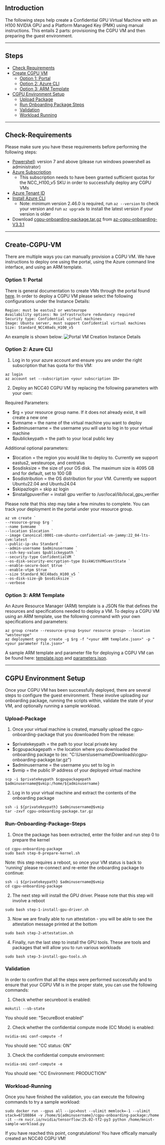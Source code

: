## Introduction

The following steps help create a Confidential GPU Virtual Machine with an H100 NVIDIA GPU and a Platform Managed Key (PMK) using manual instructions. This entails 2 parts: provisioning the CGPU VM and then preparing the guest environment.

-----------------------------------------------

## Steps

- [Check Requirements](#Check-Requirements)
- [Create CGPU VM](#Create-CGPU-VM)
  - [Option 1: Portal](#option-1-portal)
  - [Option 2: Azure CLI](#option-2-Azure-CLI)
  - [Option 3: ARM Template](#option-3-ARM-Template)
- [CGPU Environment Setup](#CGPU-Environment-Setup)
  - [Upload Package](#Upload-Package)
  - [Run Onboarding Package Steps](#Run-Onboarding-Package-Steps)
  - [Validation](#Validation)
  - [Workload Running](#Workload-Running)

-------------------------------------------

## Check-Requirements

Please make sure you have these requirements before performing the following steps: 
- [Powershell](https://learn.microsoft.com/en-us/powershell/scripting/install/installing-powershell-on-windows?view=powershell-7.4#msi): version 7 and above (please run windows powershell as administrator)
- [Azure Subscription](https://docs.microsoft.com/en-us/azure/cost-management-billing/manage/create-subscription)
  - This subscription needs to have been granted sufficient quotas for the NCC_H100_v5 SKU in order to successfully deploy any CGPU VMs
- [Azure Tenant ID](https://learn.microsoft.com/en-us/azure/active-directory/fundamentals/active-directory-how-to-find-tenant#find-tenant-id-with-powershell)
- [Install Azure CLI](https://docs.microsoft.com/en-us/cli/azure/install-azure-cli)
  - Note: minimum version 2.46.0 is required, run `az --version` to check your version and run `az upgrade` to install the latest version if your version is older
- Download [cgpu-onboarding-package.tar.gz](https://github.com/Azure/az-cgpu-onboarding/releases/download/V3.3.1/cgpu-onboarding-package.tar.gz) from [az-cgpu-onboarding-V3.3.1](https://github.com/Azure/az-cgpu-onboarding/releases/tag/V3.3.1)

-------------------------------------------

## Create-CGPU-VM
There are multiple ways you can manually provision a CGPU VM. We have instructions to deploy one using the portal, using the Azure command line interface, and using an ARM template.

### Option 1: Portal
There is general documentation to create VMs through the portal found [here](https://learn.microsoft.com/en-us/azure/virtual-machines/windows/quick-create-portal). In order to deploy a CGPU VM please select the following configurations under the Instance Details:
```
Region: must be eastus2 or westeurope
Availability options: No infrastructure redundancy required
Security type: Confidential virtual machines
Image: Ubuntu server, must support Confidential virtual machines
Size: Standard_NCC40ads_H100_v5
```

An example is shown below: ![Portal VM Creation Instance Details](../images/vm_creation.png)

### Option 2: Azure CLI

1. Log in to your azure account and ensure you are under the right subscription that has quota for this VM:
```
az login
az account set --subscription <your subscription ID>
```

2. Deploy an NCC40 CGPU VM by replacing the following parameters with your own:

Required Parameters:
- $rg = your resource group name. If it does not already exist, it will create a new one
- $vmname = the name of the virtual machine you want to deploy
- $adminusername = the username you will use to log in to your virtual machine
- $publickeypath = the path to your local public key 

Additional optional parameters:
- $location = the region you would like to deploy to. Currently we support eastus2, westeurope, and centralus
- $osdisksize = the size of your OS disk. The maximum size is 4095 GB and for default, set to 100 GB
- $osdistribution = the OS distribution for your VM. Currently we support Ubuntu22.04 and Ubuntu24.04
- $skipazlogin = skip az login
- $installgpuverifier = install gpu verifier to /usr/local/lib/local_gpu_verifier

Please note that this step may take a few minutes to complete. You can track your deployment in the portal under your resource group.
```
az vm create `
--resource-group $rg `
--name $vmname `
--location $location `
--image Canonical:0001-com-ubuntu-confidential-vm-jammy:22_04-lts-cvm:latest `
--public-ip-sku Standard `
--admin-username $adminusername `
--ssh-key-values $publickeypath `
--security-type ConfidentialVM `
--os-disk-security-encryption-type DiskWithVMGuestState `
--enable-secure-boot $true `
--enable-vtpm $true `
--size Standard_NCC40ads_H100_v5 `
--os-disk-size-gb $osdisksize `
--verbose
```

### Option 3: ARM Template
An Azure Resource Manager (ARM) template is a JSON file that defines the resources and specifications needed to deploy a VM. To deploy a CGPU VM using an ARM template, use the following command with your own specifications and parameters:

```
az group create --resource-group $<your resource group> --location "westeurope"
az deployment group create -g $rg -f "<your ARM template.json>" -p "<your parameter file.json>" 
```

A sample ARM template and parameter file for deploying a CGPU VM can be found here: [template.json](template.json) and [parameters.json](parameters.json).

----------------------------------------------------

## CGPU Environment Setup
Once your CGPU VM has been successfully deployed, there are several steps to configure the guest environment. These involve uploading our onboarding package, running the scripts within, validate the state of your VM, and optionally running a sample workload.

### Upload-Package

1. Once your virtual machine is created, manually upload the cgpu-onboarding-package that you downloaded from the release:
- $privatekeypath = the path to your local private key 
- $cgpupackagepath = the location where you downloaded the onboarding package to (ex: "C:\Users\username\Downloads\cgpu-onboarding-package.tar.gz")
- $adminusername = the username you set to log in
- $vmip = the public IP address of your deployed virtual machine

```
scp -i $privatekeypath $cgpupackagepath $adminusername@$vmip:/home/${adminusername}
```

2. Log in to your virtual machine and extract the contents of the onboarding package

```
ssh -i ${privatekeypath} $adminusername@$vmip
tar -zxvf cgpu-onboarding-package.tar.gz
```

### Run-Onboarding-Package-Steps
1. Once the package has been extracted, enter the folder and run step 0 to prepare the kernel
```
cd cgpu-onboarding-package
sudo bash step-0-prepare-kernel.sh
```
Note: this step requires a reboot, so once your VM status is back to 'running' please re-connect and re-enter the onboarding package to continue:
```
ssh -i ${privatekeypath} $adminusername@$vmip
cd cgpu-onboarding-package
```

2. The next step will install the GPU driver. Please note that this step will involve a reboot
```
sudo bash step-1-install-gpu-driver.sh
```

3. Now we are finally able to run attestation - you will be able to see the attestation message printed at the bottom
```
sudo bash step-2-attestation.sh
```

4. Finally, run the last step to install the GPU tools. These are tools and packages that will allow you to run various workloads
```
sudo bash step-3-install-gpu-tools.sh
```

### Validation
In order to confirm that all the steps were performed successfully and to ensure that your CGPU VM is in the proper state, you can use the following commands:

1. Check whether secureboot is enabled:
```
mokutil --sb-state
```
You should see: "SecureBoot enabled"

2. Check whether the confidential compute mode (CC Mode) is enabled:
``` 
nvidia-smi conf-compute -f
```
You should see: "CC status: ON"

3. Check the confidential compute environment:
```
nvidia-smi conf-compute -e
```
You should see: "CC Environment: PRODUCTION"

### Workload-Running
Once you have finished the validation, you can execute the following commands to try a sample workload:

```
sudo docker run --gpus all --ipc=host --ulimit memlock=-1 --ulimit stack=67108864 -v /home/${adminusername}/cgpu-onboarding-package:/home -it --rm nvcr.io/nvidia/tensorflow:25.02-tf2-py3 python /home/mnist-sample-workload.py
```

If you have reached this point, congratulations! You have offically manually created an NCC40 CGPU VM!
